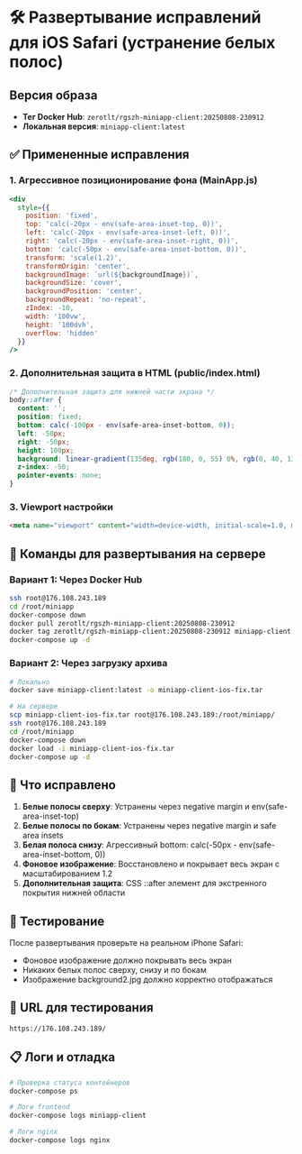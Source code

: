# 🛠️ Развертывание исправлений для iOS Safari (устранение белых полос)

## Версия образа
- **Тег Docker Hub**: `zerotlt/rgszh-miniapp-client:20250808-230912`
- **Локальная версия**: `miniapp-client:latest`

## ✅ Примененные исправления

### 1. Агрессивное позиционирование фона (MainApp.js)
```jsx
<div
  style={{
    position: 'fixed',
    top: 'calc(-20px - env(safe-area-inset-top, 0))',
    left: 'calc(-20px - env(safe-area-inset-left, 0))',
    right: 'calc(-20px - env(safe-area-inset-right, 0))',
    bottom: 'calc(-50px - env(safe-area-inset-bottom, 0))',
    transform: 'scale(1.2)',
    transformOrigin: 'center',
    backgroundImage: `url(${backgroundImage})`,
    backgroundSize: 'cover',
    backgroundPosition: 'center',
    backgroundRepeat: 'no-repeat',
    zIndex: -10,
    width: '100vw',
    height: '100dvh',
    overflow: 'hidden'
  }}
/>
```

### 2. Дополнительная защита в HTML (public/index.html)
```css
/* Дополнительная защита для нижней части экрана */
body::after {
  content: '';
  position: fixed;
  bottom: calc(-100px - env(safe-area-inset-bottom, 0));
  left: -50px;
  right: -50px;
  height: 100px;
  background: linear-gradient(135deg, rgb(180, 0, 55) 0%, rgb(0, 40, 130) 100%);
  z-index: -50;
  pointer-events: none;
}
```

### 3. Viewport настройки
```html
<meta name="viewport" content="width=device-width, initial-scale=1.0, minimum-scale=1.0, maximum-scale=1.0, user-scalable=no, viewport-fit=cover">
```

## 🚀 Команды для развертывания на сервере

### Вариант 1: Через Docker Hub
```bash
ssh root@176.108.243.189
cd /root/miniapp
docker-compose down
docker pull zerotlt/rgszh-miniapp-client:20250808-230912
docker tag zerotlt/rgszh-miniapp-client:20250808-230912 miniapp-client:latest
docker-compose up -d
```

### Вариант 2: Через загрузку архива
```bash
# Локально
docker save miniapp-client:latest -o miniapp-client-ios-fix.tar

# На сервере
scp miniapp-client-ios-fix.tar root@176.108.243.189:/root/miniapp/
ssh root@176.108.243.189
cd /root/miniapp
docker-compose down
docker load -i miniapp-client-ios-fix.tar
docker-compose up -d
```

## 🎯 Что исправлено

1. **Белые полосы сверху**: Устранены через negative margin и env(safe-area-inset-top)
2. **Белые полосы по бокам**: Устранены через negative margin и safe area insets
3. **Белая полоса снизу**: Агрессивный bottom: calc(-50px - env(safe-area-inset-bottom, 0))
4. **Фоновое изображение**: Восстановлено и покрывает весь экран с масштабированием 1.2
5. **Дополнительная защита**: CSS ::after элемент для экстренного покрытия нижней области

## 📱 Тестирование

После развертывания проверьте на реальном iPhone Safari:
- Фоновое изображение должно покрывать весь экран
- Никаких белых полос сверху, снизу и по бокам
- Изображение background2.jpg должно корректно отображаться

## 🔗 URL для тестирования
`https://176.108.243.189/`

## 📋 Логи и отладка
```bash
# Проверка статуса контейнеров
docker-compose ps

# Логи frontend
docker-compose logs miniapp-client

# Логи nginx
docker-compose logs nginx
```
